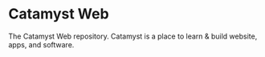 # Catamyst Web

The Catamyst Web repository. Catamyst is a place to learn & build website, apps, and software.
